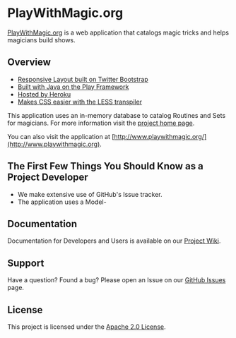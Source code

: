 PlayWithMagic.org
=================

[PlayWithMagic.org](http://www.playwithmagic.org) is a web application that catalogs magic tricks and helps magicians 
build shows.

Overview
--------

  * [Responsive Layout built on Twitter Bootstrap](http://getbootstrap.com)
  * [Built with Java on the Play Framework](href="http://playframework.com)
  * [Hosted by Heroku](http://heroku.com)
  * [Makes CSS easier with the LESS transpiler](http://lesscss.org/)

This application uses an in-memory database to catalog Routines and Sets for magicians.  For more information visit the
[project home page](http://playwithmagic.github.io/PlayWithMagic.org/).

You can also visit the application at [http://www.playwithmagic.org/](http://www.playwithmagic.org).

The First Few Things You Should Know as a Project Developer
-----------------------------------------------------------
  * We make extensive use of GitHub's Issue tracker.
  * The application uses a Model-



Documentation
-------------

Documentation for Developers and Users is available on our [Project Wiki](https://github.com/PlayWithMagic/PlayWithMagic.org/wiki).


Support
-------

Have a question?  Found a bug?  Please open an Issue on our [GitHub Issues](https://github.com/PlayWithMagic/PlayWithMagic.org/issues) page.


License
-------

This project is licensed under the [Apache 2.0 License](https://github.com/PlayWithMagic/PlayWithMagic.org/blob/master/LICENSE).